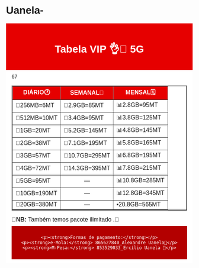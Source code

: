 # Uanela-<!DOCTYPE html>
<html lang="pt">
<head>
  <meta charset="UTF-8" />
  <title>Painel Visual</title>
  <style>
    body {
      margin: 0;
      font-family: Arial, sans-serif;
    }
    .topo-vermelho {
      background-color: #e60000;
      color: white;
      padding: 10px;
      text-align: center;
    }
    .conteudo-branco {
      background-color: #ffffff;
      padding: 10px 15px; /* Menos espaçamento */
      min-height: auto;   /* Remove altura fixa */
    }
    .conteudo-branco p {
      margin: 8px 0; /* Espaço equilibrado entre linhas */
      font-size: 16px; /* Um pouco maior para melhor leitura */
    }
    .rodape-vermelho {
      background-color: #b30000;
      color: white;
      padding: 10px;
      text-align: center;
    }
  </style>
</head>
<body>

  <div class="topo-vermelho">
    <h1>Tabela VIP 👌📶 5G</h1>
    <p><strong>
    </strong></p>
  </div>

  <div class="conteudo-branco">
    <table border="2">
    <tr>
  <th style="background-color: #e60000; color: white;">DIÁRIO🕐</th>
  <th style="background-color: #e60000; color: white;">SEMANAL📆</th>
  <th style="background-color: #e60000; color: white;">MENSAL🗓</th>
</tr>
      <tr>
        <td>🔹️256MB=6MT</td>
        <td>🔸️2.9GB=85MT</td>
        <td>📊2.8GB=95MT</td>
      </tr>67
      <tr>
        <td>🔹️512MB=10MT</td>
        <td>🔸️3.4GB=95MT</td>
        <td>📊3.8GB=125MT</td>
      </tr>
      <tr>
        <td>🔹️1GB=20MT</td>
        <td>🔸️5.2GB=145MT</td>
        <td>📊4.8GB=145MT</td>
        <tr>
          <td>🔹️2GB=38MT</td>
          <td>🔸️7.1GB=195MT</td>
          <td>📊5.8GB=165MT</td>
        </tr>
        <tr>
          <td>🔹️3GB=57MT</td>
          <td>🔸️10.7GB=295MT</td>
          <td>📊6.8GB=195MT</td>
        </tr>
        <td>🔹️4GB=72MT</td>
        <td>🔸️14.3GB=395MT</td>
        <td>📊7.8GB=215MT</td>
      </tr>
      <tr>
        <td>🔹️5GB=95MT</td>
        <td><center>—</center></td>
        <td>📊10.8GB=285MT</td>
      </tr>
      <tr>
        <td>🔹️10GB=190MT</td>
        <td><center>—</center></td>
        <td>📊12.8GB=345MT</td>
      </tr>
      <tr>
        <td>🔹️20GB=380MT</td>
        <td><center>—</center></td>
        <td>▪️20.8GB=565MT</td>
      </tr>
    </table>
    
    
   
    
  🚨<strong>NB:</strong> Também temos pacote ilimitado .🚨 
  <div class="rodape-vermelho">
    
    <p><strong>Formas de pagamento:</strong></p>
    <p><strong>e-Mola:</strong> 865627840_Alexandre Uanela📲</p>
    <p><strong>M-Pesa:</strong> 853529033_Ercílio Uanela 📲</p>
      
    
    
  </div>

</body>
</html>

